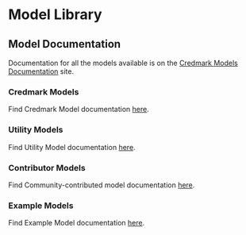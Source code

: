 # Model Library

## Model Documentation

Documentation for all the models available is on the [Credmark Models Documentation](https://gateway.credmark.com/model-docs) site.

### Credmark Models

Find Credmark Model documentation [here](https://gateway.credmark.com/model-docs?section=credmark).

### Utility Models

Find Utility Model documentation [here](https://gateway.credmark.com/model-docs?section=utilities).

### Contributor Models

Find Community-contributed model documentation [here](https://gateway.credmark.com/model-docs?section=contrib).

### Example Models

Find Example Model documentation [here](https://gateway.credmark.com/model-docs?section=examples).
